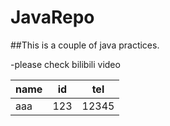 # JavaRepo

##This is a couple of java practices.

-please check bilibili video

| name | id  | tel   |
|------|-----|-------|
| aaa  | 123 | 12345 |